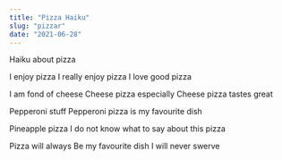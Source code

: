 ```yaml
---
title: "Pizza Haiku"
slug: "pizzar"
date: "2021-06-28"
---
```


Haiku about pizza

I enjoy pizza
I really enjoy pizza
I love good pizza

I am fond of cheese
Cheese pizza especially
Cheese pizza tastes great

Pepperoni stuff
Pepperoni pizza is
my favourite dish

Pineapple pizza
I do not know what to say
about this pizza

Pizza will always
Be my favourite dish
I will never swerve
